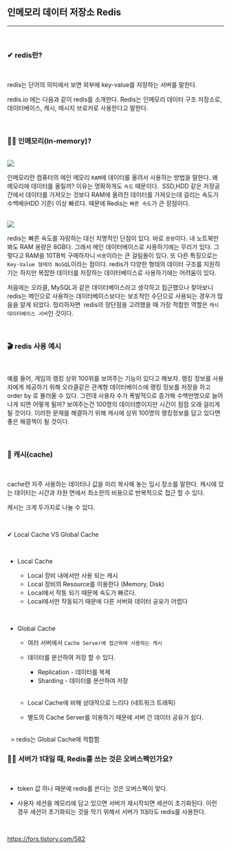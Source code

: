 ## 인메모리 데이터 저장소 Redis

---

<br>

### ✔ redis란?

<br>

redis는 단어의 의미에서 보면 외부에 key-value를 저장하는 서버를 말한다.

redis.io 에는 다음과 같이 redis를 소개한다. Redis는 인메모리 데이터 구조 저장소로, 데이터베이스, 캐시, 메시지 브로커로 사용한다고 말한다.

<br>

### 🤷‍♀️ 인메모리(In-memory)?

<br>

<img src="https://img1.daumcdn.net/thumb/R1280x0/?scode=mtistory2&fname=https%3A%2F%2Fblog.kakaocdn.net%2Fdn%2FBcwuU%2FbtqWKYSRi5Q%2FjRblmXQlGtIdD4nURFkHWk%2Fimg.png">

<br>

인메모리란 컴퓨터의 메인 메모리 `RAM`에 데이터를 올려서 사용하는 방법을 말한다. 왜 메모리에 데이터를 올릴까? 이유는 명확하게도 `속도` 때문이다.  SSD,HDD 같은 저장공간에서 데이터를 가져오는 것보다 RAM에 올려진 데이터를 가져오는데 걸리는 속도가 수백배(HDD 기준) 이상 빠르다. 때문에 Redis는 `빠른 속도`가 큰 장점이다.

<br>

<img src="https://img1.daumcdn.net/thumb/R1280x0/?scode=mtistory2&fname=https%3A%2F%2Fblog.kakaocdn.net%2Fdn%2FBcwuU%2FbtqWKYSRi5Q%2FjRblmXQlGtIdD4nURFkHWk%2Fimg.png">

<br>

redis는 빠른 속도를 자랑하는 대신 치명적인 단점이 있다. 바로 `용량`이다. 내 노트북만 봐도 RAM 용량은 8GB다. 그래서 메인 데이터베이스로 사용하기에는 무리가 있다. 그렇다고 RAM을 10TB씩 구매하자니 `비용`이라는 큰 걸림돌이 있다. 또 다른 특징으로는 `Key-Value 형태의 NoSQ`L이라는 점이다. redis가 다양한 형태의 데이터 구조를 지원하기는 하지만 복잡한 데이터를 저장하는 데이터베이스로 사용하기에는 어려움이 있다.

처음에는 오라클, MySQL과 같은 데이터베이스라고 생각하고 접근했으나 찾아보니 redis는 메인으로 사용하는 데이터베이스보다는 보조적인 수단으로 사용되는 경우가 많음을 알게 되었다. 정리하자면  redis의 장단점을 고려했을 때 가장 적합한 역할은 `캐시 데이터베이스 서버`인 것이다.

<br>

### 🎬 redis 사용 예시

<br>

예를 들어, 게임의 랭킹 상위 100위를 보여주는 기능이 있다고 해보자. 랭킹 정보를 사용자에게 제공하기 위해 오라클같은 관계형 데이터베이스에 랭킹 정보를 저장을 하고 order by 로 불러올 수 있다. 그런데 사용자 수가 폭발적으로 증가해 수백만명으로 늘어나게 되면 어떻게 될까? 보여주는건 100명의 데이터뿐이지만 시간이 점점 오래 걸리게 될 것이다. 이러한 문제를 해결하기 위해 캐시에 상위 100명의 랭킹정보를 담고 있다면 좋은 해결책이 될 것이다.

<br>

### 📢 캐시(cache)

<br>

cache란 자주 사용하는 데이터나 값을 미리 복사해 놓는 임시 장소를 말한다. 캐시에 있는 데이터는 시간과 자원 면에서 최소한의 비용으로 반복적으로 접근 할 수 있다.

캐시는 크게 두가지로 나눌 수 있다.

<br>

✔ Local Cache VS Global Cache

<Br>

- Local Cache

  - Local 장비 내에서만 사용 되는 캐시
  - Local 장비의 Resource를 이용한다 (Memory, Disk)
  - Local에서 작동 되기 때문에 속도가 빠르다.
  - Local에서만 작동되기 때문에 다른 서버와 데이터 공유가 어렵다

<Br>

- Global Cache

  - 여러 서버에서 `Cache Server에 접근하여 사용하는 캐시`
  - 데이터를 분산하여 저장 할 수 있다.

    - Replication - 데이터를 복제
    - Sharding - 데이터를 분산하여 저장

    <Br>

  - Local Cache에 비해 상대적으로 느리다 (네트워크 트래픽)
  - 별도의 Cache Server를 이용하기 때문에 서버 간 데이터 공유가 쉽다.

<Br>
 
> redis는 Global Cache에 적합함

<Br>

### 🤷‍♂️ 서버가 1대일 때, Redis를 쓰는 것은 오버스펙인가요?

<br>

- token 값 하나 때문에 redis를 쓴다는 것은 오버스펙이 맞다.

- 사용자 세션을 메모리에 담고 있으면 서버가 재시작되면 세션이 초기화된다. 이런 경우 세션이 초기화되는 것을 막기 위해서 서버가 1대라도 redis를 사용한다.

<br>

https://fors.tistory.com/582

